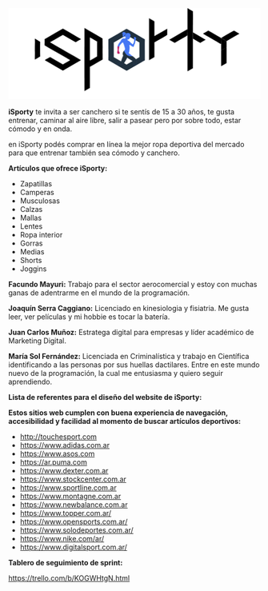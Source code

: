 ![alt text](https://github.com/heysocialgeek/isporty/blob/ea8198a808d476d779aa9244d57aa1a460adde4c/design/logotipo-isporty.png?raw=true) 

**iSporty** te invita a ser canchero si te sentís de 15 a 30 años, te gusta entrenar, caminar al aire libre, salir a pasear pero por sobre todo, estar cómodo y en onda.

en iSporty podés comprar en línea  la mejor ropa deportiva del mercado para que entrenar también sea cómodo y canchero.

**Artículos que ofrece iSporty:**

- Zapatillas
- Camperas
- Musculosas
- Calzas
- Mallas
- Lentes
- Ropa interior
- Gorras
- Medias
- Shorts
- Joggins

**Facundo Mayuri:** Trabajo para el sector aerocomercial y estoy con muchas ganas de adentrarme en el mundo de la programación.

**Joaquín Serra Caggiano:** Licenciado en kinesiologia y fisiatria. Me gusta leer, ver películas y mi hobbie es tocar la batería.

**Juan Carlos Muñoz:** Estratega digital para empresas y líder académico de Marketing Digital.

**María Sol Fernández:** Licenciada en Criminalística y trabajo en Científica identificando a las personas por sus huellas dactilares. Entre en este mundo nuevo de la programación, la cual me entusiasma y quiero seguir aprendiendo. 

**Lista de referentes para el diseño del website de iSporty:**

**Estos sitios web cumplen con buena experiencia de navegación, accesibilidad y facilidad al momento de buscar artículos deportivos:**

- http://touchesport.com
- https://www.adidas.com.ar
- https://www.asos.com
- https://ar.puma.com
- https://www.dexter.com.ar
- https://www.stockcenter.com.ar
- https://www.sportline.com.ar
- https://www.montagne.com.ar
- https://www.newbalance.com.ar
- https://www.topper.com.ar/
- https://www.opensports.com.ar/
- https://www.solodeportes.com.ar/
- https://www.nike.com/ar/
- https://www.digitalsport.com.ar/

**Tablero de seguimiento de sprint:**

https://trello.com/b/KOGWHtgN.html



